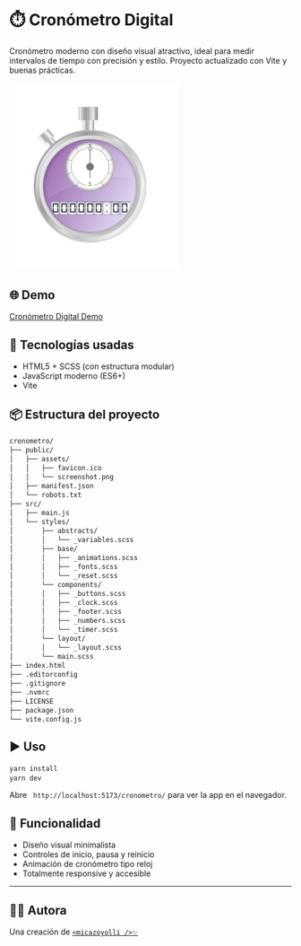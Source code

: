 # ⏱️ Cronómetro Digital

Cronómetro moderno con diseño visual atractivo, ideal para medir intervalos de tiempo con precisión y estilo. Proyecto actualizado con Vite y buenas prácticas.

<img alt="Cronómetro Digital" src="https://github.com/micazoyolli/cronometro/blob/master/public/assets/screenshot.png" width="300" />

## 🌐 Demo

[Cronómetro Digital Demo](https://micazoyolli.github.io/cronometro/)

## 🚀 Tecnologías usadas

- HTML5 + SCSS (con estructura modular)
- JavaScript moderno (ES6+)
- Vite

## 📦 Estructura del proyecto

```
cronometro/
├── public/
│   ├── assets/
│   │   ├── favicon.ico
│   │   └── screenshot.png
│   ├── manifest.json
│   └── robots.txt
├── src/
│   ├── main.js
│   └── styles/
│       ├── abstracts/
│       │   └── _variables.scss
│       ├── base/
│       │   ├── _animations.scss
│       │   ├── _fonts.scss
│       │   └── _reset.scss
│       └── components/
│       │   ├── _buttons.scss
│       │   ├── _clock.scss
│       │   ├── _footer.scss
│       │   ├── _numbers.scss
│       │   └── _timer.scss
│       └── layout/
│       │   └── _layout.scss
│       └── main.scss
├── index.html
├── .editorconfig
├── .gitignore
├── .nvmrc
├── LICENSE
├── package.json
└── vite.config.js
```

## ▶️ Uso

```bash
yarn install
yarn dev
```

Abre ` http://localhost:5173/cronometro/` para ver la app en el navegador.

## 🧠 Funcionalidad

- Diseño visual minimalista
- Controles de inicio, pausa y reinicio
- Animación de cronómetro tipo reloj
- Totalmente responsive y accesible

---

## 👩‍💻 Autora

Una creación de [`<micazoyolli />✨`](https://nadia.dev)
